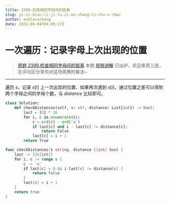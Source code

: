 ```yaml
---
title: 2399.检查相同字母间的距离
slug: yi-ci-bian-li-ji-lu-zi-mu-shang-ci-chu-x-r6wc
author: endlesscheng
date: 2022-09-04T04:09:17Z
---
```

# 一次遍历：记录字母上次出现的位置
 
> [原题 2399.检查相同字母间的距离](https://leetcode.cn/problems/check-distances-between-same-letters)
本题 [视频讲解](https://www.bilibili.com/video/BV1Dt4y1j7qh) 已出炉，欢迎素质三连，在评论区分享你对这场周赛的看法~

---

遍历 $s$，记录 $s[i]$ 上一次出现的位置，如果再次遇到 $s[i]$，通过位置之差可以得到两个字母之间的字母个数，与 $\textit{distance}$ 比较即可。

```py [sol1-Python3]
class Solution:
    def checkDistances(self, s: str, distance: List[int]) -> bool:
        last = [0] * 26
        for i, c in enumerate(s):
            c = ord(c) - ord('a')
            if last[c] and i - last[c] != distance[c]:
                return False
            last[c] = i + 1
        return True
```

```go [sol1-Go]
func checkDistances(s string, distance []int) bool {
	last := [26]int{}
	for i, c := range s {
		c -= 'a'
		if last[c] > 0 && i-last[c] != distance[c] {
			return false
		}
		last[c] = i + 1
	}
	return true
}
```

